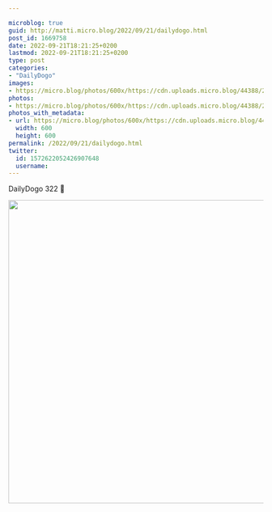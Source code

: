 ```yaml
---

microblog: true
guid: http://matti.micro.blog/2022/09/21/dailydogo.html
post_id: 1669758
date: 2022-09-21T18:21:25+0200
lastmod: 2022-09-21T18:21:25+0200
type: post
categories:
- "DailyDogo"
images:
- https://micro.blog/photos/600x/https://cdn.uploads.micro.blog/44388/2022/087fe48f1e.jpg
photos:
- https://micro.blog/photos/600x/https://cdn.uploads.micro.blog/44388/2022/087fe48f1e.jpg
photos_with_metadata:
- url: https://micro.blog/photos/600x/https://cdn.uploads.micro.blog/44388/2022/087fe48f1e.jpg
  width: 600
  height: 600
permalink: /2022/09/21/dailydogo.html
twitter:
  id: 1572622052426907648
  username:
---
```

DailyDogo 322 🐶

<img src="https://micro.blog/photos/600x/https://blog.martin-haehnel.de/uploads/2022/087fe48f1e.jpg" width="600" height="600" alt="" />
